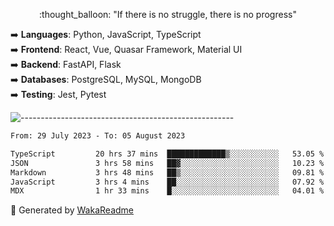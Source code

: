 <p align="center"> 
  :thought_balloon: "If there is no struggle, there is no progress"
</p>

<p align="left">
  ➡️ <strong>Languages</strong>: Python, JavaScript, TypeScript<br>
  ➡️ <strong>Frontend</strong>: React, Vue, Quasar Framework, Material UI<br>
  ➡️ <strong>Backend</strong>: FastAPI, Flask<br>
  ➡️ <strong>Databases</strong>: PostgreSQL, MySQL, MongoDB<br>
  ➡️ <strong>Testing</strong>: Jest, Pytest<br>
</p>

![-----------------------------------------------------](https://raw.githubusercontent.com/andreasbm/readme/master/assets/lines/vintage.png)

<!--START_SECTION:waka-->

```txt
From: 29 July 2023 - To: 05 August 2023

TypeScript         20 hrs 37 mins  █████████████▒░░░░░░░░░░░   53.05 %
JSON               3 hrs 58 mins   ██▓░░░░░░░░░░░░░░░░░░░░░░   10.23 %
Markdown           3 hrs 48 mins   ██▒░░░░░░░░░░░░░░░░░░░░░░   09.81 %
JavaScript         3 hrs 4 mins    ██░░░░░░░░░░░░░░░░░░░░░░░   07.92 %
MDX                1 hr 33 mins    █░░░░░░░░░░░░░░░░░░░░░░░░   04.01 %
```

<!--END_SECTION:waka-->


🚀 Generated by [WakaReadme](https://github.com/athul/waka-readme)
